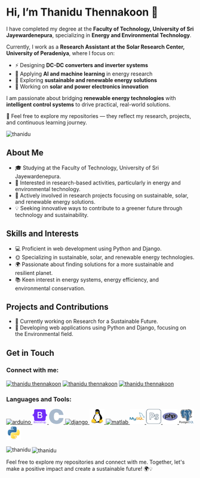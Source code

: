 # Hi, I’m Thanidu Thennakoon 👋 

I have completed my degree at the **Faculty of Technology, University of Sri Jayewardenepura**, specializing in **Energy and Environmental Technology**.  

Currently, I work as a **Research Assistant at the Solar Research Center, University of Peradeniya**, where I focus on:  

- ⚡ Designing **DC-DC converters and inverter systems**  
- 🤖 Applying **AI and machine learning** in energy research  
- 🌱 Exploring **sustainable and renewable energy solutions**  
- 🔬 Working on **solar and power electronics innovation**  

I am passionate about bridging **renewable energy technologies** with **intelligent control systems** to drive practical, real-world solutions.  

📌 Feel free to explore my repositories — they reflect my research, projects, and continuous learning journey.  

<p align="left"> <img src="https://komarev.com/ghpvc/?username=thanidu&label=Profile%20views&color=0e75b6&style=flat" alt="thanidu" /> </p>

## About Me

- 🎓 Studying at the Faculty of Technology, University of Sri Jayewardenepura.
- 🌱 Interested in research-based activities, particularly in energy and environmental technology.
- 🔬 Actively involved in research projects focusing on sustainable, solar, and renewable energy solutions.
- 💡 Seeking innovative ways to contribute to a greener future through technology and sustainability.

## Skills and Interests

- 💻 Proficient in web development using Python and Django.
- 🌞 Specializing in sustainable, solar, and renewable energy technologies.
- 🌍 Passionate about finding solutions for a more sustainable and resilient planet.
- 📚 Keen interest in energy systems, energy efficiency, and environmental conservation.

## Projects and Contributions

- 🌱 Currently working on Research for a Sustainable Future.
- 🚀 Developing web applications using Python and Django, focusing on the Environmental field.

## Get in Touch

<h3 align="left">Connect with me:</h3>
<p align="left">
<a href="https://linkedin.com/in/thanidu thennakoon" target="blank"><img align="center" src="https://raw.githubusercontent.com/rahuldkjain/github-profile-readme-generator/master/src/images/icons/Social/linked-in-alt.svg" alt="thanidu thennakoon" height="30" width="40" /></a>
<a href="https://fb.com/thanidu thennakoon" target="blank"><img align="center" src="https://raw.githubusercontent.com/rahuldkjain/github-profile-readme-generator/master/src/images/icons/Social/facebook.svg" alt="thanidu thennakoon" height="30" width="40" /></a>
<a href="https://www.youtube.com/c/thanidu thennakoon" target="blank"><img align="center" src="https://raw.githubusercontent.com/rahuldkjain/github-profile-readme-generator/master/src/images/icons/Social/youtube.svg" alt="thanidu thennakoon" height="30" width="40" /></a>
</p>

<h3 align="left">Languages and Tools:</h3>
<p align="left"> <a href="https://www.arduino.cc/" target="_blank" rel="noreferrer"> <img src="https://cdn.worldvectorlogo.com/logos/arduino-1.svg" alt="arduino" width="40" height="40"/> </a> <a href="https://getbootstrap.com" target="_blank" rel="noreferrer"> <img src="https://raw.githubusercontent.com/devicons/devicon/master/icons/bootstrap/bootstrap-plain-wordmark.svg" alt="bootstrap" width="40" height="40"/> </a> <a href="https://www.cprogramming.com/" target="_blank" rel="noreferrer"> <img src="https://raw.githubusercontent.com/devicons/devicon/master/icons/c/c-original.svg" alt="c" width="40" height="40"/> </a> <a href="https://www.djangoproject.com/" target="_blank" rel="noreferrer"> <img src="https://cdn.worldvectorlogo.com/logos/django.svg" alt="django" width="40" height="40"/> </a> <a href="https://www.linux.org/" target="_blank" rel="noreferrer"> <img src="https://raw.githubusercontent.com/devicons/devicon/master/icons/linux/linux-original.svg" alt="linux" width="40" height="40"/> </a> <a href="https://www.mathworks.com/" target="_blank" rel="noreferrer"> <img src="https://upload.wikimedia.org/wikipedia/commons/2/21/Matlab_Logo.png" alt="matlab" width="40" height="40"/> </a> <a href="https://www.mysql.com/" target="_blank" rel="noreferrer"> <img src="https://raw.githubusercontent.com/devicons/devicon/master/icons/mysql/mysql-original-wordmark.svg" alt="mysql" width="40" height="40"/> </a> <a href="https://www.photoshop.com/en" target="_blank" rel="noreferrer"> <img src="https://raw.githubusercontent.com/devicons/devicon/master/icons/photoshop/photoshop-line.svg" alt="photoshop" width="40" height="40"/> </a> <a href="https://www.php.net" target="_blank" rel="noreferrer"> <img src="https://raw.githubusercontent.com/devicons/devicon/master/icons/php/php-original.svg" alt="php" width="40" height="40"/> </a> <a href="https://www.postgresql.org" target="_blank" rel="noreferrer"> <img src="https://raw.githubusercontent.com/devicons/devicon/master/icons/postgresql/postgresql-original-wordmark.svg" alt="postgresql" width="40" height="40"/> </a> <a href="https://www.python.org" target="_blank" rel="noreferrer"> <img src="https://raw.githubusercontent.com/devicons/devicon/master/icons/python/python-original.svg" alt="python" width="40" height="40"/> </a> </p>

<p><img align="left" src="https://github-readme-stats.vercel.app/api/top-langs?username=thanidu&show_icons=true&locale=en&layout=compact" alt="thanidu" /></p>

<p>&nbsp;<img align="center" src="https://github-readme-stats.vercel.app/api?username=thanidu&show_icons=true&locale=en" alt="thanidu" /></p>


Feel free to explore my repositories and connect with me. Together, let's make a positive impact and create a sustainable future! 🌍💡
